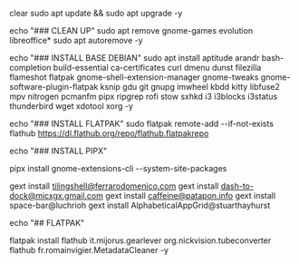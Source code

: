 clear
sudo apt update && sudo apt upgrade -y

echo "### CLEAN UP"
sudo apt remove gnome-games evolution libreoffice*
sudo apt autoremove -y

echo "### INSTALL BASE DEBIAN"
sudo apt install aptitude arandr bash-completion build-essential ca-certificates curl dmenu dunst filezilla flameshot flatpak gnome-shell-extension-manager gnome-tweaks gnome-software-plugin-flatpak ksnip gdu git gnupg imwheel kbdd kitty libfuse2 mpv nitrogen pcmanfm pipx ripgrep rofi stow sxhkd i3 i3blocks i3status thunderbird wget xdotool xorg -y

echo "### INSTALL FLATPAK"
sudo flatpak remote-add --if-not-exists flathub https://dl.flathub.org/repo/flathub.flatpakrepo

echo "### INSTALL PIPX"

pipx install gnome-extensions-cli --system-site-packages

gext install tilingshell@ferrarodomenico.com
gext install dash-to-dock@micxgx.gmail.com
gext install caffeine@patapon.info
gext install space-bar@luchrioh
gext install AlphabeticalAppGrid@stuarthayhurst

echo "## FLATPAK"

flatpak install flathub it.mijorus.gearlever org.nickvision.tubeconverter flathub fr.romainvigier.MetadataCleaner -y